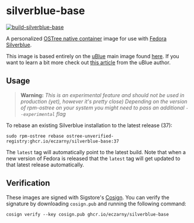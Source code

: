 # silverblue-base

[![build-silverblue-base](https://github.com/eczarny/silverblue-base/actions/workflows/build.yml/badge.svg)](https://github.com/eczarny/silverblue-base/actions/workflows/build.yml)

A personalized [OSTree native container](https://fedoraproject.org/wiki/Changes/OstreeNativeContainerStable) image for use with [Fedora Silverblue](https://silverblue.fedoraproject.org/).

This image is based entirely on the [uBlue](https://ublue.it/) main image found [here](https://github.com/ublue-os/main). If you want to learn a bit more check out [this article](https://www.ypsidanger.com/building-your-own-fedora-silverblue-image/) from the uBlue author.

## Usage

> **Warning:** _This is an experimental feature and should not be used in production (yet), however it's pretty close) Depending on the version of rpm-ostree on your system you might need to pass an additional `--experimental` flag_

To rebase an existing Silverblue installation to the latest release (37):

    sudo rpm-ostree rebase ostree-unverified-registry:ghcr.io/eczarny/silverblue-base:37

The `latest` tag will automatically point to the latest build. Note that when a new version of Fedora is released that the `latest` tag will get updated to that latest release automatically.

## Verification

These images are signed with Sigstore's [Cosign](https://docs.sigstore.dev/cosign/overview/). You can verify the signature by downloading `cosign.pub` and running the following command:

    cosign verify --key cosign.pub ghcr.io/eczarny/silverblue-base
